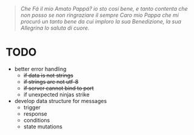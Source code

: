 >_Che Fá il mio Amato Pappá? io sto cosí bene, e tanto contenta che non posso se
>non ringraziare il sempre Caro mio Pappa che mi procuró un tanto bene da cui
>imploro la sua Benedizione, la sua Allegrina lo saluta di cuore._

# TODO

- better error handling
  - ~~if data is not strings~~
  - ~~if strings are not utf-8~~
  - ~~if server cannot bind to port~~
  - if unexpected ninjas strike
- develop data structure for messages
  - trigger
  - response
  - conditions
  - state mutations

